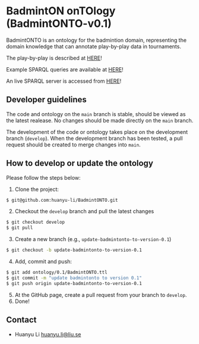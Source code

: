 # BadmintON onTOlogy (BadmintONTO-v0.1)

BadmintONTO is an ontology for the badmintion domain, representing the domain knowledge that can annotate play-by-play data in tournaments.

The play-by-play is described at [HERE](./data/README.md)!

Example SPARQL queries are available at [HERE](./sparql_query/README.md)!

An live SPARQL server is accessed from [HERE](https://huanyu-li.github.io/BadmintONTO/demo/)!

## Developer guidelines

The code and ontology on the `main` branch is stable, should be viewed as the latest realease. No changes should be made directly on the `main` branch.

The development of the code or ontology takes place on the development branch (`develop`). When the development branch has been tested, a pull request should be created to merge changes into `main`.

## How to develop or update the ontology

Please follow the steps below:

1. Clone the project:
```bash
$ git@github.com:huanyu-li/BadmintONTO.git
```

2. Checkout the `develop` branch and pull the latest changes
```bash
$ git checkout develop
$ git pull
```
3. Create a new branch (e.g., `update-badmintonto-to-version-0.1`)
```bash
$ git checkout -b update-badmintonto-to-version-0.1
```

4. Add, commit and push:
```bash
$ git add ontology/0.1/BadmintONTO.ttl
$ git commit -m "update badmintonto to version 0.1"
$ git push origin update-badmintonto-to-version-0.1
```

5. At the GitHub page, create a pull request from your branch to `develop`.
6. Done!

## Contact
* Huanyu Li <huanyu.li@liu.se>
